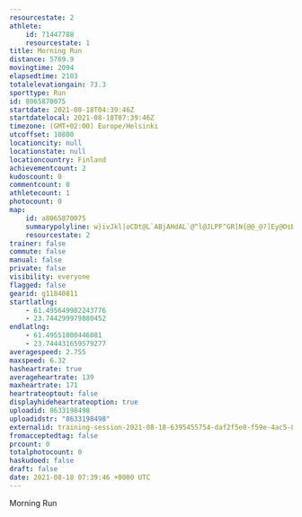 ```yaml
---
resourcestate: 2
athlete:
    id: 71447788
    resourcestate: 1
title: Morning Run
distance: 5769.9
movingtime: 2094
elapsedtime: 2103
totalelevationgain: 73.3
sporttype: Run
id: 8065870075
startdate: 2021-08-18T04:39:46Z
startdatelocal: 2021-08-18T07:39:46Z
timezone: (GMT+02:00) Europe/Helsinki
utcoffset: 10800
locationcity: null
locationstate: null
locationcountry: Finland
achievementcount: 2
kudoscount: 0
commentcount: 0
athletecount: 1
photocount: 0
map:
    id: a8065870075
    summarypolyline: w}ivJkl|oCDt@L`ABjAHdAL`@^l@JLPF^GR]N{@@_@?]Ey@OsB@UKeBUw@SWIEIAMBOFIFQZQj@GhAJhBBhAJ|AP~@JVVXH@V?HCJMNc@Ly@FaAEw@Kg@KgCAaAKa@O[QOS?QDKDOTKf@MfB@x@NbAHhBNx@Rr@TVJGZALOF_@Na@Fw@Ai@Bc@Cq@Ei@@i@ImAQeAKQWWCAWDUTGJUx@CjA@d@F`ADbCBx@BNTj@PVNJVSXk@RqACgCM}DSu@KOMIUEWLKLKZGd@G~@LzEBj@Nv@\l@HDLANIFGXm@Hq@Dq@J_A@oACg@YiBUa@OIGAQBQJQTKZOx@IrBCbAVdCLd@LRRTFBVG\c@JWR}@Bi@Cy@CY?y@IaAIaBCYIUGOKMUKKA[NMPMZG\Iz@BzAJpA?p@JbBD\HZH@RLR?HEVc@XcB@m@EkACsBGcAG]K[MUUOIAODUXSr@En@A`AF`@BjAFp@BhAFl@DP^d@JDN?HCJOJULa@Hy@Bc@EyA?uCEm@GWMQEGQIQ?QJ[ZKVELGd@Cf@?b@FhA@bAHfBNx@HLJHTHF@JIPURy@J_ADaC?q@IwBQs@MWQOQAO@WHQRQd@QbAGt@H`GHr@Jf@HTJL\TJ?BCP_@Nk@Lw@@Q?_ABU?mAIsCIk@[aAKGW?OTWPGLQhACr@?fAH`B@pANdAJb@HRf@FJEDEHOX{@Ny@BUMcCAkA@g@E}@Mk@Sa@MKO?_@XQXSfAC~@@|@JvBAbABh@H^LXZXRFLGLQJYXuA@s@?uCOcCIg@K]UYKEM?g@TQXOnAN|D?l@B\\rBFRVXH?JERWb@}B?s@McFIg@Qm@KUIIGCc@JIPU^Op@Eh@?jA\jFTdAR^XCFETm@TsAF{CDQ?m@D]O}@?m@GYIUOK_@@QKE?c@d@]h@ELCb@Dr@CVFlBApAF^@h@Fb@DNPJTXHH^A\i@H]Tm@?e@Ba@Ng@@O
    resourcestate: 2
trainer: false
commute: false
manual: false
private: false
visibility: everyone
flagged: false
gearid: g11840811
startlatlng:
    - 61.495649982243776
    - 23.744299979880452
endlatlng:
    - 61.49551000446081
    - 23.744431659579277
averagespeed: 2.755
maxspeed: 6.32
hasheartrate: true
averageheartrate: 139
maxheartrate: 171
heartrateoptout: false
displayhideheartrateoption: true
uploadid: 8633198498
uploadidstr: "8633198498"
externalid: training-session-2021-08-18-6395455754-daf2f5e0-f59e-4ac5-86a8-f9f539f1e2b1.fit
fromacceptedtag: false
prcount: 0
totalphotocount: 0
haskudoed: false
draft: false
date: 2021-08-18 07:39:46 +0000 UTC
---
```

Morning Run
